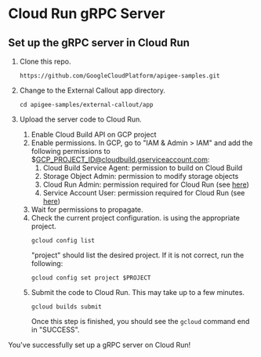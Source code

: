 # Cloud Run gRPC Server

## Set up the gRPC server in Cloud Run

1. Clone this repo.

   ```
   https://github.com/GoogleCloudPlatform/apigee-samples.git
   ```

1. Change to the External Callout app directory.

   ```
   cd apigee-samples/external-callout/app
   ```

1. Upload the server code to Cloud Run.
    1. Enable Cloud Build API on GCP project
    1. Enable permissions. In GCP, go to "IAM & Admin &gt; IAM" and add the
       following permissions to $GCP_PROJECT_ID@cloudbuild.gserviceaccount.com:
        1. Cloud Build Service Agent: permission to build on Cloud Build
        1. Storage Object Admin: permission to modify storage objects
        1. Cloud Run Admin: permission required for Cloud Run (see
           [here](https://cloud.google.com/build/docs/deploying-builds/deploy-cloud-run#before_you_begin))
        1. Service Account User: permission required for Cloud Run (see
           [here](https://cloud.google.com/build/docs/deploying-builds/deploy-cloud-run#before_you_begin))
    1. Wait for permissions to propagate.
    1. Check the current project configuration. is using the appropriate
       project.
       ```
       gcloud config list
       ```
       "project" should list the desired project. If it is not correct, run the
       following:
       ```
       gcloud config set project $PROJECT
       ```
    1. Submit the code to Cloud Run. This may take up to a few minutes.
       ```
       gcloud builds submit
       ```
       Once this step is finished, you should see the `gcloud` command end in
       "SUCCESS".

You've successfully set up a gRPC server on Cloud Run!
